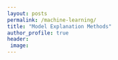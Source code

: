 ```yaml
---
layout: posts
permalink: /machine-learning/
title: "Model Explanation Methods"
author_profile: true
header:
 image:
---
```




